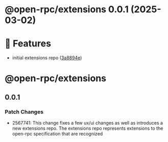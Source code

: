# @open-rpc/extensions 0.0.1 (2025-03-02)

# 🚀 Features

* initial extensions repo ([3a8894e](https://github.com/open-rpc/tools/commit/3a8894e91cfcf139a786da0ff99491f00d726506))

# @open-rpc/extensions

## 0.0.1

### Patch Changes

- 2567741: This change fixes a few ux/ui changes as well as introduces a new extensions repo.
  The extensions repo represents extensions to the open-rpc specification that are
  recognized

